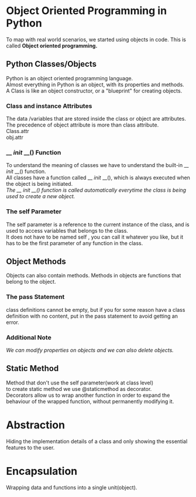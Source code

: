 # Object Oriented Programming in Python

To map with real world scenarios, we started using objects in code. This is called <b>Object oriented programming.</b>

## Python Classes/Objects
Python is an object oriented programming language.<br>
Almost everything in Python is an object, with its properties and methods.<br>
A Class is like an object constructor, or a "blueprint" for creating objects.

### Class and instance Attributes
The data /variables that are stored inside the class or object are attributes.<br>
The precedence of object attribute is more than class attribute.<br>
Class.attr<br>
obj.attr

### __ _init_ __() Function

To understand the meaning of classes we have to understand the built-in __ _init_ __() function.<br>
All classes have a function called __ _init_ __(), which is always executed when the object is being initiated.<br>
<i>The __ _init_ __() function is called automatically everytime the class is being used to create a new object.</i>

### The self Parameter
The self parameter is a reference to the current instance of the class, and is used to access variables that belongs to the class.<br>
It does not have to be named self , you can call it whatever you like, but it has to be the first parameter of any function in the class.

## Object Methods
Objects can also contain methods. Methods in objects are functions that belong to the object.

### The pass Statement
class definitions cannot be empty, but if you for some reason have a class definition with no content, put in the pass statement to avoid getting an error.

### Additional Note
<i>We can modify properties on objects and we can also delete objects.</i>

## Static Method
Method that don't use the self parameter(work at class level)<br>
to create static method we use @staticmethod as decorator.<br>
Decorators allow us to wrap another function in order to expand the behaviour of the wrapped function, without permanently modifying it.

# Abstraction
Hiding the implementation details of a class and only showing the essential features to the user.

# Encapsulation
Wrapping data and functions into a single unit(object).

